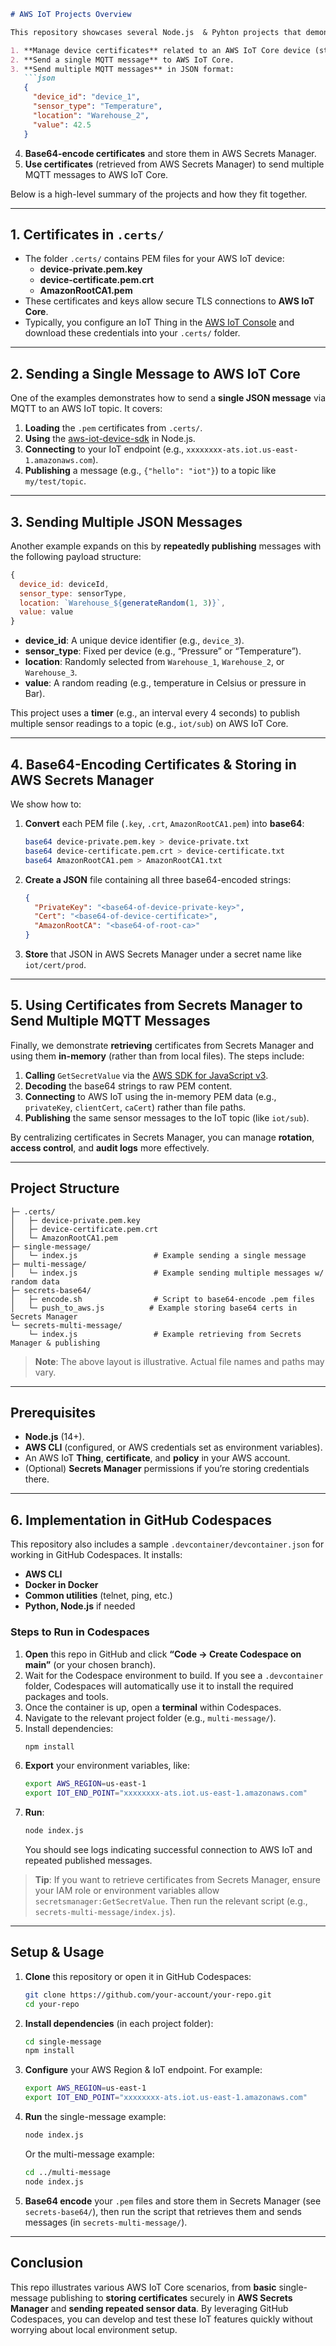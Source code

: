 
```markdown
# AWS IoT Projects Overview

This repository showcases several Node.js  & Pyhton projects that demonstrate how to:

1. **Manage device certificates** related to an AWS IoT Core device (stored in the `.certs/` folder).  
2. **Send a single MQTT message** to AWS IoT Core.  
3. **Send multiple MQTT messages** in JSON format:
   ```json
   {
     "device_id": "device_1",
     "sensor_type": "Temperature",
     "location": "Warehouse_2",
     "value": 42.5
   }
   ```
4. **Base64-encode certificates** and store them in AWS Secrets Manager.  
5. **Use certificates** (retrieved from AWS Secrets Manager) to send multiple MQTT messages to AWS IoT Core.

Below is a high-level summary of the projects and how they fit together.

---

## 1. Certificates in `.certs/`

- The folder `.certs/` contains PEM files for your AWS IoT device:
  - **device-private.pem.key**  
  - **device-certificate.pem.crt**  
  - **AmazonRootCA1.pem**  
- These certificates and keys allow secure TLS connections to **AWS IoT Core**.  
- Typically, you configure an IoT Thing in the [AWS IoT Console](https://console.aws.amazon.com/iot/home) and download these credentials into your `.certs/` folder.

---

## 2. Sending a Single Message to AWS IoT Core

One of the examples demonstrates how to send a **single JSON message** via MQTT to an AWS IoT topic. It covers:

1. **Loading** the `.pem` certificates from `.certs/`.  
2. **Using** the [aws-iot-device-sdk](https://www.npmjs.com/package/aws-iot-device-sdk) in Node.js.  
3. **Connecting** to your IoT endpoint (e.g., `xxxxxxxx-ats.iot.us-east-1.amazonaws.com`).  
4. **Publishing** a message (e.g., `{"hello": "iot"}`) to a topic like `my/test/topic`.

---

## 3. Sending Multiple JSON Messages

Another example expands on this by **repeatedly publishing** messages with the following payload structure:

```js
{
  device_id: deviceId,
  sensor_type: sensorType,
  location: `Warehouse_${generateRandom(1, 3)}`,
  value: value
}
```

- **device_id**: A unique device identifier (e.g., `device_3`).  
- **sensor_type**: Fixed per device (e.g., “Pressure” or “Temperature”).  
- **location**: Randomly selected from `Warehouse_1`, `Warehouse_2`, or `Warehouse_3`.  
- **value**: A random reading (e.g., temperature in Celsius or pressure in Bar).

This project uses a **timer** (e.g., an interval every 4 seconds) to publish multiple sensor readings to a topic (e.g., `iot/sub`) on AWS IoT Core.

---

## 4. Base64-Encoding Certificates & Storing in AWS Secrets Manager

We show how to:

1. **Convert** each PEM file (`.key`, `.crt`, `AmazonRootCA1.pem`) into **base64**:
   ```bash
   base64 device-private.pem.key > device-private.txt
   base64 device-certificate.pem.crt > device-certificate.txt
   base64 AmazonRootCA1.pem > AmazonRootCA1.txt
   ```
2. **Create a JSON** file containing all three base64-encoded strings:
   ```json
   {
     "PrivateKey": "<base64-of-device-private-key>",
     "Cert": "<base64-of-device-certificate>",
     "AmazonRootCA": "<base64-of-root-ca>"
   }
   ```
3. **Store** that JSON in AWS Secrets Manager under a secret name like `iot/cert/prod`.

---

## 5. Using Certificates from Secrets Manager to Send Multiple MQTT Messages

Finally, we demonstrate **retrieving** certificates from Secrets Manager and using them **in-memory** (rather than from local files). The steps include:

1. **Calling** `GetSecretValue` via the [AWS SDK for JavaScript v3](https://docs.aws.amazon.com/AWSJavaScriptSDK/v3/latest/).  
2. **Decoding** the base64 strings to raw PEM content.  
3. **Connecting** to AWS IoT using the in-memory PEM data (e.g., `privateKey`, `clientCert`, `caCert`) rather than file paths.  
4. **Publishing** the same sensor messages to the IoT topic (like `iot/sub`).

By centralizing certificates in Secrets Manager, you can manage **rotation**, **access control**, and **audit logs** more effectively.

---

## Project Structure

```
├─ .certs/
│   ├─ device-private.pem.key
│   ├─ device-certificate.pem.crt
│   └─ AmazonRootCA1.pem
├─ single-message/
│   └─ index.js                 # Example sending a single message
├─ multi-message/
│   └─ index.js                 # Example sending multiple messages w/ random data
├─ secrets-base64/
│   ├─ encode.sh                # Script to base64-encode .pem files
│   └─ push_to_aws.js          # Example storing base64 certs in Secrets Manager
└─ secrets-multi-message/
    └─ index.js                 # Example retrieving from Secrets Manager & publishing
```

> **Note**: The above layout is illustrative. Actual file names and paths may vary.

---

## Prerequisites

- **Node.js** (14+).  
- **AWS CLI** (configured, or AWS credentials set as environment variables).  
- An AWS IoT **Thing**, **certificate**, and **policy** in your AWS account.  
- (Optional) **Secrets Manager** permissions if you’re storing credentials there.

---

## 6. Implementation in GitHub Codespaces

This repository also includes a sample `.devcontainer/devcontainer.json` for working in GitHub Codespaces. It installs:
- **AWS CLI**  
- **Docker in Docker**  
- **Common utilities** (telnet, ping, etc.)  
- **Python, Node.js** if needed

### Steps to Run in Codespaces

1. **Open** this repo in GitHub and click **“Code → Create Codespace on main”** (or your chosen branch).  
2. Wait for the Codespace environment to build. If you see a `.devcontainer` folder, Codespaces will automatically use it to install the required packages and tools.  
3. Once the container is up, open a **terminal** within Codespaces.  
4. Navigate to the relevant project folder (e.g., `multi-message/`).  
5. Install dependencies:
   ```bash
   npm install
   ```
6. **Export** your environment variables, like:
   ```bash
   export AWS_REGION=us-east-1
   export IOT_END_POINT="xxxxxxxx-ats.iot.us-east-1.amazonaws.com"
   ```
7. **Run**:
   ```bash
   node index.js
   ```
   You should see logs indicating successful connection to AWS IoT and repeated published messages.

> **Tip**: If you want to retrieve certificates from Secrets Manager, ensure your IAM role or environment variables allow `secretsmanager:GetSecretValue`. Then run the relevant script (e.g., `secrets-multi-message/index.js`).

---

## Setup & Usage

1. **Clone** this repository or open it in GitHub Codespaces:
   ```bash
   git clone https://github.com/your-account/your-repo.git
   cd your-repo
   ```
2. **Install dependencies** (in each project folder):
   ```bash
   cd single-message
   npm install
   ```
3. **Configure** your AWS Region & IoT endpoint. For example:
   ```bash
   export AWS_REGION=us-east-1
   export IOT_END_POINT="xxxxxxxx-ats.iot.us-east-1.amazonaws.com"
   ```
4. **Run** the single-message example:
   ```bash
   node index.js
   ```
   Or the multi-message example:
   ```bash
   cd ../multi-message
   node index.js
   ```
5. **Base64 encode** your `.pem` files and store them in Secrets Manager (see `secrets-base64/`), then run the script that retrieves them and sends messages (in `secrets-multi-message/`).

---

## Conclusion

This repo illustrates various AWS IoT Core scenarios, from **basic** single-message publishing to **storing certificates** securely in **AWS Secrets Manager** and **sending repeated sensor data**. By leveraging GitHub Codespaces, you can develop and test these IoT features quickly without worrying about local environment setup.  


```